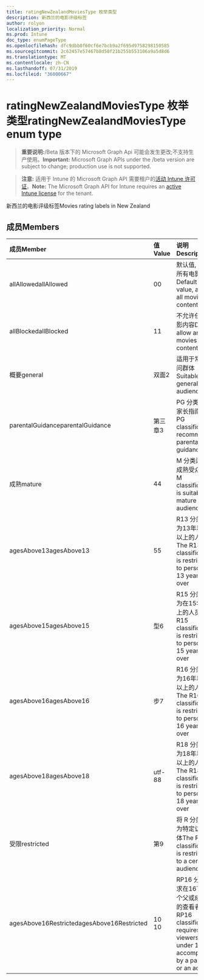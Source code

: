 ```yaml
---
title: ratingNewZealandMoviesType 枚举类型
description: 新西兰的电影评级标签
author: rolyon
localization_priority: Normal
ms.prod: Intune
doc_type: enumPageType
ms.openlocfilehash: dfc9dbb0f60cf6e7bcb9a2f695d9758298150585
ms.sourcegitcommit: 2c62457e57467b8d50f21b255b553106a9a5d8d6
ms.translationtype: MT
ms.contentlocale: zh-CN
ms.lasthandoff: 07/31/2019
ms.locfileid: "36000667"
---
```

# <a name="ratingnewzealandmoviestype-enum-type"></a><span data-ttu-id="89266-103">ratingNewZealandMoviesType 枚举类型</span><span class="sxs-lookup"><span data-stu-id="89266-103">ratingNewZealandMoviesType enum type</span></span>

> <span data-ttu-id="89266-104">**重要说明:**/Beta 版本下的 Microsoft Graph Api 可能会发生更改;不支持生产使用。</span><span class="sxs-lookup"><span data-stu-id="89266-104">**Important:** Microsoft Graph APIs under the /beta version are subject to change; production use is not supported.</span></span>

> <span data-ttu-id="89266-105">**注意:** 适用于 Intune 的 Microsoft Graph API 需要租户的[活动 Intune 许可证](https://go.microsoft.com/fwlink/?linkid=839381)。</span><span class="sxs-lookup"><span data-stu-id="89266-105">**Note:** The Microsoft Graph API for Intune requires an [active Intune license](https://go.microsoft.com/fwlink/?linkid=839381) for the tenant.</span></span>

<span data-ttu-id="89266-106">新西兰的电影评级标签</span><span class="sxs-lookup"><span data-stu-id="89266-106">Movies rating labels in New Zealand</span></span>

## <a name="members"></a><span data-ttu-id="89266-107">成员</span><span class="sxs-lookup"><span data-stu-id="89266-107">Members</span></span>
|<span data-ttu-id="89266-108">成员</span><span class="sxs-lookup"><span data-stu-id="89266-108">Member</span></span>|<span data-ttu-id="89266-109">值</span><span class="sxs-lookup"><span data-stu-id="89266-109">Value</span></span>|<span data-ttu-id="89266-110">说明</span><span class="sxs-lookup"><span data-stu-id="89266-110">Description</span></span>|
|:---|:---|:---|
|<span data-ttu-id="89266-111">allAllowed</span><span class="sxs-lookup"><span data-stu-id="89266-111">allAllowed</span></span>|<span data-ttu-id="89266-112">0</span><span class="sxs-lookup"><span data-stu-id="89266-112">0</span></span>|<span data-ttu-id="89266-113">默认值, 允许所有电影内容</span><span class="sxs-lookup"><span data-stu-id="89266-113">Default value, allow all movies content</span></span>|
|<span data-ttu-id="89266-114">allBlocked</span><span class="sxs-lookup"><span data-stu-id="89266-114">allBlocked</span></span>|<span data-ttu-id="89266-115">1</span><span class="sxs-lookup"><span data-stu-id="89266-115">1</span></span>|<span data-ttu-id="89266-116">不允许任何电影内容</span><span class="sxs-lookup"><span data-stu-id="89266-116">Do not allow any movies content</span></span>|
|<span data-ttu-id="89266-117">概要</span><span class="sxs-lookup"><span data-stu-id="89266-117">general</span></span>|<span data-ttu-id="89266-118">双面</span><span class="sxs-lookup"><span data-stu-id="89266-118">2</span></span>|<span data-ttu-id="89266-119">适用于常规访问群体</span><span class="sxs-lookup"><span data-stu-id="89266-119">Suitable for general audience</span></span>|
|<span data-ttu-id="89266-120">parentalGuidance</span><span class="sxs-lookup"><span data-stu-id="89266-120">parentalGuidance</span></span>|<span data-ttu-id="89266-121">第三章</span><span class="sxs-lookup"><span data-stu-id="89266-121">3</span></span>|<span data-ttu-id="89266-122">PG 分类建议家长指南</span><span class="sxs-lookup"><span data-stu-id="89266-122">The PG classification recommends parental guidance</span></span>|
|<span data-ttu-id="89266-123">成熟</span><span class="sxs-lookup"><span data-stu-id="89266-123">mature</span></span>|<span data-ttu-id="89266-124">4</span><span class="sxs-lookup"><span data-stu-id="89266-124">4</span></span>|<span data-ttu-id="89266-125">M 分类适用于成熟受众</span><span class="sxs-lookup"><span data-stu-id="89266-125">The M classification is suitable for mature audience</span></span>|
|<span data-ttu-id="89266-126">agesAbove13</span><span class="sxs-lookup"><span data-stu-id="89266-126">agesAbove13</span></span>|<span data-ttu-id="89266-127">5</span><span class="sxs-lookup"><span data-stu-id="89266-127">5</span></span>|<span data-ttu-id="89266-128">R13 分类限制为13年以上及以上的人员</span><span class="sxs-lookup"><span data-stu-id="89266-128">The R13 classification is restricted to persons 13 years and over</span></span>|
|<span data-ttu-id="89266-129">agesAbove15</span><span class="sxs-lookup"><span data-stu-id="89266-129">agesAbove15</span></span>|<span data-ttu-id="89266-130">型</span><span class="sxs-lookup"><span data-stu-id="89266-130">6</span></span>|<span data-ttu-id="89266-131">R15 分类限制为在15年和以上的人员</span><span class="sxs-lookup"><span data-stu-id="89266-131">The R15 classification is restricted to persons 15 years and over</span></span>|
|<span data-ttu-id="89266-132">agesAbove16</span><span class="sxs-lookup"><span data-stu-id="89266-132">agesAbove16</span></span>|<span data-ttu-id="89266-133">步</span><span class="sxs-lookup"><span data-stu-id="89266-133">7</span></span>|<span data-ttu-id="89266-134">R16 分类限制为16年以上及以上的人员</span><span class="sxs-lookup"><span data-stu-id="89266-134">The R16 classification is restricted to persons 16 years and over</span></span>|
|<span data-ttu-id="89266-135">agesAbove18</span><span class="sxs-lookup"><span data-stu-id="89266-135">agesAbove18</span></span>|<span data-ttu-id="89266-136">utf-8</span><span class="sxs-lookup"><span data-stu-id="89266-136">8</span></span>|<span data-ttu-id="89266-137">R18 分类限制为18年以上及以上的人员</span><span class="sxs-lookup"><span data-stu-id="89266-137">The R18 classification is restricted to persons 18 years and over</span></span>|
|<span data-ttu-id="89266-138">受限</span><span class="sxs-lookup"><span data-stu-id="89266-138">restricted</span></span>|<span data-ttu-id="89266-139">第</span><span class="sxs-lookup"><span data-stu-id="89266-139">9</span></span>|<span data-ttu-id="89266-140">将 R 分类限制为特定访问群体</span><span class="sxs-lookup"><span data-stu-id="89266-140">The R classification is restricted to a certain audience</span></span>|
|<span data-ttu-id="89266-141">agesAbove16Restricted</span><span class="sxs-lookup"><span data-stu-id="89266-141">agesAbove16Restricted</span></span>|<span data-ttu-id="89266-142">10 </span><span class="sxs-lookup"><span data-stu-id="89266-142">10</span></span>|<span data-ttu-id="89266-143">RP16 分类要求在16下有一个父或成年人的查看者</span><span class="sxs-lookup"><span data-stu-id="89266-143">The RP16 classification requires viewers under 16 accompanied by a parent or an adult</span></span>|





